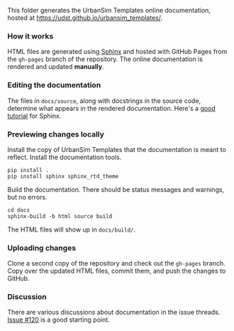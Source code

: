 This folder generates the UrbanSim Templates online documentation, hosted at https://udst.github.io/urbansim_templates/.

### How it works

HTML files are generated using [Sphinx](http://sphinx-doc.org) and hosted with GitHub Pages from the `gh-pages` branch of the repository. The online documentation is rendered and updated **manually**. 

### Editing the documentation

The files in `docs/source`, along with docstrings in the source code, determine what appears in the rendered documentation. Here's a [good tutorial](https://pythonhosted.org/an_example_pypi_project/sphinx.html) for Sphinx.

### Previewing changes locally

Install the copy of UrbanSim Templates that the documentation is meant to reflect. Install the documentation tools.

```
pip install . 
pip install sphinx sphinx_rtd_theme
```

Build the documentation. There should be status messages and warnings, but no errors.

```
cd docs
sphinx-build -b html source build
```

The HTML files will show up in `docs/build/`. 

### Uploading changes

Clone a second copy of the repository and check out the `gh-pages` branch. Copy over the updated HTML files, commit them, and push the changes to GitHub.

### Discussion

There are various discussions about documentation in the issue threads. [Issue #120](https://github.com/UDST/urbansim_templates/issues/120) is a good starting point.
